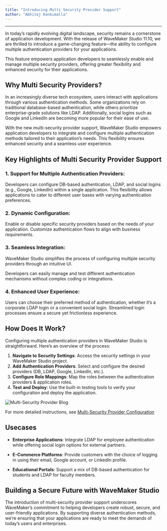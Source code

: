 ```yaml
---
title: "Introducing Multi Security Provider Support"
author: "Abhitej Konkimalla"
---
```

---

In today’s rapidly evolving digital landscape, security remains a cornerstone of application development. With the release of WaveMaker Studio 11.10, we are thrilled to introduce a game-changing feature—the ability to configure multiple authentication providers for your applications.
 
This feature empowers application developers to seamlessly enable and manage multiple security providers, offering greater flexibility and enhanced security for their applications.

## Why Multi Security Providers?

In an increasingly diverse tech ecosystem, users interact with applications through various authentication methods. Some organizations rely on traditional database-based authentication, while others prioritize enterprise-grade solutions like LDAP. Additionally, social logins such as Google and LinkedIn are becoming more popular for their ease of use.

With the new multi-security provider support, WaveMaker Studio empowers application developers to integrate and configure multiple authentication methods tailored to their application’s needs. This flexibility ensures enhanced security and a seamless user experience.

<!-- truncate -->

## Key Highlights of Multi Security Provider Support

### 1. Support for Multiple Authentication Providers:

Developers can configure DB-based authentication, LDAP, and social logins (e.g., Google, LinkedIn) within a single application.
This flexibility allows applications to cater to different user bases with varying authentication preferences.

### 2. Dynamic Configuration:

Enable or disable specific security providers based on the needs of your application.
Customize authentication flows to align with business requirements.

### 3. Seamless Integration:

WaveMaker Studio simplifies the process of configuring multiple security providers through an intuitive UI.

Developers can easily manage and test different authentication mechanisms without complex coding or integrations.

### 4. Enhanced User Experience:

Users can choose their preferred method of authentication, whether it’s a corporate LDAP login or a convenient social login.
Streamlined login processes ensure a secure yet frictionless experience.

## How Does It Work?

Configuring multiple authentication providers in WaveMaker Studio is straightforward. Here’s an overview of the process:

1. **Navigate to Security Settings**: Access the security settings in your WaveMaker Studio project.
2. **Add Authentication Providers**: Select and configure the desired providers (DB, LDAP, Google, LinkedIn, etc.).
3. **Configure Role Mappings**: Map the roles between the authentication providers & application roles.
4. **Test and Deploy**: Use the built-in testing tools to verify your configuration and deploy the application.

![Multi-Security Provider Blog](/learn/assets/multi-security-provider-blog.png)

For more detailed instructions, see [Multi-Security Provider Configuration](/learn/how-tos/multiple-security-provider-configuration) 

## Usecases

- **Enterprise Applications**: Integrate LDAP for employee authentication while offering social login options for external partners.

- **E-Commerce Platforms**: Provide customers with the choice of logging in using their email, Google account, or LinkedIn profile.

- **Educational Portals**: Support a mix of DB-based authentication for students and LDAP for faculty members.

## Building a Secure Future with WaveMaker Studio

The introduction of multi-security provider support underscores WaveMaker’s commitment to helping developers create robust, secure, and user-friendly applications. By supporting diverse authentication methods, we’re ensuring that your applications are ready to meet the demands of today’s users and enterprises.